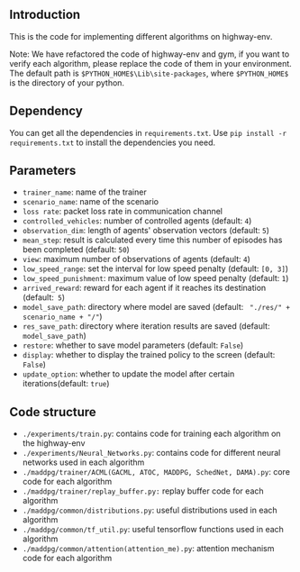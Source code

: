 ## Introduction

This is the code for implementing different algorithms on highway-env.

Note: We have refactored the code of highway-env and gym, if you want to verify each algorithm, please replace the code of them in your environment. The default path is `$PYTHON_HOME$\Lib\site-packages`, where `$PYTHON_HOME$` is the directory of your python.

## Dependency

You can get all the dependencies in `requirements.txt`. Use `pip install -r requirements.txt` to install the dependencies you need.

## Parameters

- `trainer_name`: name of the trainer
- `scenario_name`: name of the scenario
- `loss rate`: packet loss rate in communication channel
- `controlled_vehicles`: number of controlled agents (default: `4`)
- `observation_dim`: length of agents' observation vectors (default: `5`)
- `mean_step`: result is calculated every time this number of episodes has been completed (default: `50`)
- `view`: maximum number of observations of agents (default: `4`)
- `low_speed_range`: set the interval for low speed penalty (default: `[0, 3]`)
- `low_speed_punishment`: maximum value of low speed penalty (default: `1`)
- `arrived_reward`: reward for each agent if it reaches its destination (default:` 5`)
- `model_save_path`: directory where model are saved (default: ` "./res/" + scenario_name + "/"`)
- `res_save_path`: directory where iteration results are saved (default: ` model_save_path`)
- `restore`: whether to save model parameters  (default: `False`)
- `display`: whether to display the trained policy to the screen (default: `False`)
- `update_option`: whether to update the model after certain iterations(default: `true`)

## Code structure

- `./experiments/train.py`: contains code for training each algorithm on the highway-env
- `./experiments/Neural_Networks.py`: contains code for different neural networks used in each algorithm
- `./maddpg/trainer/ACML(GACML, ATOC, MADDPG, SchedNet, DAMA).py`: core code for each algorithm
- `./maddpg/trainer/replay_buffer.py:` replay buffer code for each algorithm
- `./maddpg/common/distributions.py`: useful distributions used in each algorithm
- `./maddpg/common/tf_util.py`: useful tensorflow functions used in each algorithm
- `./maddpg/common/attention(attention_me).py`: attention mechanism code for each algorithm